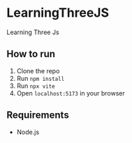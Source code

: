 # LearningThreeJS
Learning Three Js

## How to run
1. Clone the repo
2. Run `npm install`
3. Run `npx vite`
4. Open `localhost:5173` in your browser

## Requirements
- Node.js
